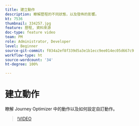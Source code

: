 ```yaml
---
title: 建立動作
description: 瞭解歷程的不同狀態，以及發佈的影響。
kt: 7536
thumbnail: 334257.jpg
feature: 歷程, 資料來源
doc-type: feature video
team: PM
role: Administrator, Developer
level: Beginner
source-git-commit: f034a2ef8f339d5a3e1b1ecc9ee014ec05d667c9
workflow-type: ht
source-wordcount: '34'
ht-degree: 100%

---
```



# 建立動作

瞭解 Journey Optimizer 中的動作以及如何設定自訂動作。

>[!VIDEO](https://video.tv.adobe.com/v/334257?quality=12)
